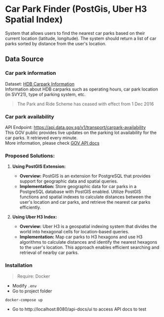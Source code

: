# Car Park Finder (PostGis, Uber H3 Spatial Index)
System that allows users to find the nearest car parks based on their current location (latitude, longitude). The system should return a list of car parks sorted by distance from the user's location.

## Data Source
### Car park information
Dataset: [HDB Carpark Information](https://beta.data.gov.sg/datasets/d_23f946fa557947f93a8043bbef41dd09/view) \
Information about HDB carparks such as operating hours, car park location (in SVY21), type of parking system, etc.
> The Park and Ride Scheme has ceased with effect from 1 Dec 2016

### Car park availability
API Endpoint: https://api.data.gov.sg/v1/transport/carpark-availability \
This GOV public provides live updates on the parking lot availability for the car parks. It retrieved every minute.\
More information, please check [GOV API docs](https://data.gov.sg/datasets/d_ca933a644e55d34fe21f28b8052fac63/view)

### Proposed Solutions:

1. **Using PostGIS Extension:**
   - **Overview:** PostGIS is an extension for PostgreSQL that provides support for geographic data and spatial queries.
   - **Implementation:** Store geographic data for car parks in a PostgreSQL database with PostGIS enabled. Utilize PostGIS functions and spatial indexes to calculate distances between the user's location and car parks, and retrieve the nearest car parks efficiently.

2. **Using Uber H3 Index:**
   - **Overview:** Uber H3 is a geospatial indexing system that divides the world into hexagonal cells for location-based queries.
   - **Implementation:** Map car parks to H3 hexagons and use H3 algorithms to calculate distances and identify the nearest hexagons to the user's location. This approach enables efficient searching and retrieval of nearby car parks.

### Installation
> Require: Docker

- Modify `.env`
- Go to project folder
```cmd
docker-compose up
```
- Go to http://localhost:8080/api-docs/ui to access API docs to test
